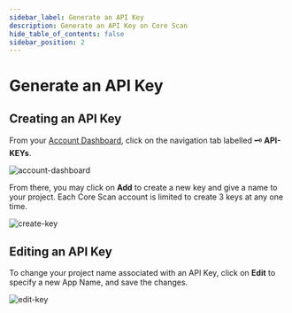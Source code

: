 ```yaml
---
sidebar_label: Generate an API Key
description: Generate an API Key on Core Scan
hide_table_of_contents: false
sidebar_position: 2
---
```


# Generate an API Key

## Creating an API Key

From your [Account Dashboard](https://scan.coredao.org/my/account), click on the navigation tab labelled 🗝 **API-KEYs**.

![account-dashboard](../assets/image\(7\).png)

From there, you may click on **Add** to create a new key and give a name to your project. Each Core Scan account is limited to create 3 keys at any one time.

![create-key](../assets/image\(1\).png)

## Editing an API Key

To change your project name associated with an API Key, click on **Edit** to specify a new App Name, and save the changes.

![edit-key](../assets/image\(9\).png)
